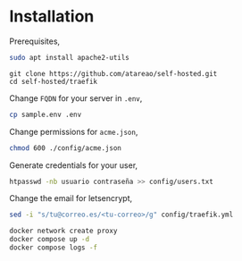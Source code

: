 # Installation

Prerequisites,

```bash
sudo apt install apache2-utils
```

```
git clone https://github.com/atareao/self-hosted.git
cd self-hosted/traefik
```

Change `FQDN` for your server in `.env`,

```bash
cp sample.env .env
```

Change permissions for `acme.json`,

```bash
chmod 600 ./config/acme.json
```

Generate credentials for your user,

```bash
htpasswd -nb usuario contraseña >> config/users.txt
```

Change the email for letsencrypt,

```bash
sed -i "s/tu@correo.es/<tu-correo>/g" config/traefik.yml
```

```bash
docker network create proxy
docker compose up -d
docker compose logs -f
```
